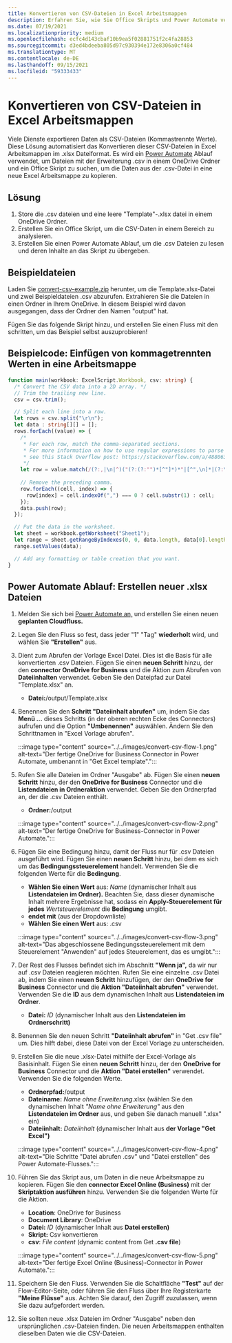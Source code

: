 ```yaml
---
title: Konvertieren von CSV-Dateien in Excel Arbeitsmappen
description: Erfahren Sie, wie Sie Office Skripts und Power Automate verwenden, um .xlsx Dateien aus .csv Dateien zu erstellen.
ms.date: 07/19/2021
ms.localizationpriority: medium
ms.openlocfilehash: ecfc4d143cbaf10b9ea5f02881751f2c4fa28853
ms.sourcegitcommit: d3ed4bdeeba805d97c930394e172e8306a0cf484
ms.translationtype: MT
ms.contentlocale: de-DE
ms.lasthandoff: 09/15/2021
ms.locfileid: "59333433"
---
```

# <a name="convert-csv-files-to-excel-workbooks"></a>Konvertieren von CSV-Dateien in Excel Arbeitsmappen

Viele Dienste exportieren Daten als CSV-Dateien (Kommastrennte Werte). Diese Lösung automatisiert das Konvertieren dieser CSV-Dateien in Excel Arbeitsmappen im .xlsx Dateiformat. Es wird ein [Power Automate](https://flow.microsoft.com) Ablauf verwendet, um Dateien mit der Erweiterung .csv in einem OneDrive Ordner und ein Office Skript zu suchen, um die Daten aus der .csv-Datei in eine neue Excel Arbeitsmappe zu kopieren.

## <a name="solution"></a>Lösung

1. Store die .csv dateien und eine leere "Template"-.xlsx datei in einem OneDrive Ordner.
1. Erstellen Sie ein Office Skript, um die CSV-Daten in einem Bereich zu analysieren.
1. Erstellen Sie einen Power Automate Ablauf, um die .csv Dateien zu lesen und deren Inhalte an das Skript zu übergeben.

## <a name="sample-files"></a>Beispieldateien

Laden Sie <a href="https://github.com/OfficeDev/office-scripts-docs/blob/master/docs/resources/samples/convert-csv-example.zip?raw=true">convert-csv-example.zip</a> herunter, um die Template.xlsx-Datei und zwei Beispieldateien .csv abzurufen. Extrahieren Sie die Dateien in einen Ordner in Ihrem OneDrive. In diesem Beispiel wird davon ausgegangen, dass der Ordner den Namen "output" hat.

Fügen Sie das folgende Skript hinzu, und erstellen Sie einen Fluss mit den schritten, um das Beispiel selbst auszuprobieren!

## <a name="sample-code-insert-comma-separated-values-into-a-workbook"></a>Beispielcode: Einfügen von kommagetrennten Werten in eine Arbeitsmappe

```TypeScript
function main(workbook: ExcelScript.Workbook, csv: string) {
  /* Convert the CSV data into a 2D array. */
  // Trim the trailing new line.
  csv = csv.trim();

  // Split each line into a row.
  let rows = csv.split("\r\n");
  let data : string[][] = [];
  rows.forEach((value) => {
    /*
     * For each row, match the comma-separated sections.
     * For more information on how to use regular expressions to parse CSV files,
     * see this Stack Overflow post: https://stackoverflow.com/a/48806378/9227753
     */
    let row = value.match(/(?:,|\n|^)("(?:(?:"")*[^"]*)*"|[^",\n]*|(?:\n|$))/g);
    
    // Remove the preceding comma.
    row.forEach((cell, index) => {
      row[index] = cell.indexOf(",") === 0 ? cell.substr(1) : cell;
    });
    data.push(row);
  });

  // Put the data in the worksheet.
  let sheet = workbook.getWorksheet("Sheet1");
  let range = sheet.getRangeByIndexes(0, 0, data.length, data[0].length);
  range.setValues(data);

  // Add any formatting or table creation that you want.
}
```

## <a name="power-automate-flow-create-new-xlsx-files"></a>Power Automate Ablauf: Erstellen neuer .xlsx Dateien

1. Melden Sie sich bei [Power Automate an,](https://flow.microsoft.com) und erstellen Sie einen neuen **geplanten Cloudfluss.**
1. Legen Sie den Fluss so fest, dass jeder "1" "Tag" **wiederholt** wird, und wählen Sie **"Erstellen"** aus.
1. Dient zum Abrufen der Vorlage Excel Datei. Dies ist die Basis für alle konvertierten .csv Dateien. Fügen Sie einen **neuen Schritt** hinzu, der den **connector OneDrive for Business** und die Aktion zum Abrufen von **Dateiinhalten** verwendet. Geben Sie den Dateipfad zur Datei "Template.xlsx" an.
    * **Datei:**/output/Template.xlsx
1. Benennen Sie den **Schritt "Dateiinhalt abrufen"** um, indem Sie das **Menü ...** dieses Schritts (in der oberen rechten Ecke des Connectors) aufrufen und die Option **"Umbenennen"** auswählen. Ändern Sie den Schrittnamen in "Excel Vorlage abrufen".

     :::image type="content" source="../../images/convert-csv-flow-1.png" alt-text="Der fertige OneDrive for Business Connector in Power Automate, umbenannt in &quot;Get Excel template&quot;.":::
1. Rufen Sie alle Dateien im Ordner "Ausgabe" ab. Fügen Sie einen **neuen Schritt** hinzu, der den **OneDrive for Business** Connector und die **Listendateien in Ordneraktion** verwendet. Geben Sie den Ordnerpfad an, der die .csv Dateien enthält.
    * **Ordner:**/output

    :::image type="content" source="../../images/convert-csv-flow-2.png" alt-text="Der fertige OneDrive for Business-Connector in Power Automate.":::
1. Fügen Sie eine Bedingung hinzu, damit der Fluss nur für .csv Dateien ausgeführt wird. Fügen Sie einen **neuen Schritt** hinzu, bei dem es sich um das **Bedingungssteuerelement** handelt. Verwenden Sie die folgenden Werte für die **Bedingung**.
    * **Wählen Sie einen Wert** aus: *Name* (dynamischer Inhalt aus **Listendateien im Ordner).** Beachten Sie, dass dieser dynamische Inhalt mehrere Ergebnisse hat, sodass ein **Apply-Steuerelement für jedes** *Wertsteuerelement* die **Bedingung** umgibt.
    * **endet mit** (aus der Dropdownliste)
    * **Wählen Sie einen Wert** aus: .csv

    :::image type="content" source="../../images/convert-csv-flow-3.png" alt-text="Das abgeschlossene Bedingungssteuerelement mit dem Steuerelement &quot;Anwenden&quot; auf jedes Steuerelement, das es umgibt.":::
1. Der Rest des Flusses befindet sich im Abschnitt **"Wenn ja",** da wir nur auf .csv Dateien reagieren möchten. Rufen Sie eine einzelne .csv Datei ab, indem Sie einen **neuen Schritt** hinzufügen, der den **OneDrive for Business** Connector und die **Aktion "Dateiinhalt abrufen"** verwendet. Verwenden Sie die **ID** aus dem dynamischen Inhalt aus **Listendateien im Ordner**.
    * **Datei:** *ID* (dynamischer Inhalt aus den **Listendateien im Ordnerschritt)**
1. Benennen Sie den neuen Schritt **"Dateiinhalt abrufen"** in "Get .csv file" um. Dies hilft dabei, diese Datei von der Excel Vorlage zu unterscheiden.
1. Erstellen Sie die neue .xlsx-Datei mithilfe der Excel-Vorlage als Basisinhalt. Fügen Sie einen **neuen Schritt** hinzu, der den **OneDrive for Business** Connector und die **Aktion "Datei erstellen"** verwendet. Verwenden Sie die folgenden Werte.
    * **Ordnerpfad:**/output
    * **Dateiname:** *Name ohne Erweiterung*.xlsx (wählen Sie den dynamischen Inhalt *"Name ohne Erweiterung"* aus den **Listendateien im Ordner** aus, und geben Sie danach manuell ".xlsx" ein)
    * **Dateiinhalt:** *Dateiinhalt* (dynamischer Inhalt aus **der Vorlage "Get Excel")**

     :::image type="content" source="../../images/convert-csv-flow-4.png" alt-text="Die Schritte &quot;Datei abrufen .csv&quot; und &quot;Datei erstellen&quot; des Power Automate-Flusses.":::
1. Führen Sie das Skript aus, um Daten in die neue Arbeitsmappe zu kopieren. Fügen Sie den **connector Excel Online (Business)** mit der **Skriptaktion ausführen** hinzu. Verwenden Sie die folgenden Werte für die Aktion.
    * **Location**: OneDrive for Business
    * **Document Library**: OneDrive
    * **Datei:** *ID* (dynamischer Inhalt aus **Datei erstellen)**
    * **Skript:** Csv konvertieren
    * **csv**: *File content* (dynamic content from Get **.csv file**)

    :::image type="content" source="../../images/convert-csv-flow-5.png" alt-text="Der fertige Excel Online (Business)-Connector in Power Automate.":::
1. Speichern Sie den Fluss. Verwenden Sie die Schaltfläche **"Test"** auf der Flow-Editor-Seite, oder führen Sie den Fluss über Ihre Registerkarte **"Meine Flüsse"** aus. Achten Sie darauf, den Zugriff zuzulassen, wenn Sie dazu aufgefordert werden.
1. Sie sollten neue .xlsx Dateien im Ordner "Ausgabe" neben den ursprünglichen .csv-Dateien finden. Die neuen Arbeitsmappen enthalten dieselben Daten wie die CSV-Dateien.
